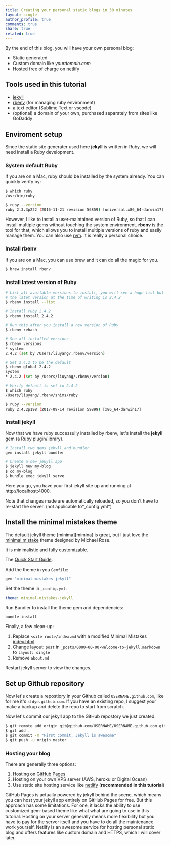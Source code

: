 ```yaml
---
title: Creating your personal static blogs in 30 minutes
layout: single
author_profile: true
comments: true
share: true
related: true
---
```


By the end of this blog, you will have your own  personal blog:

- Static generated 
- Custom domain like *yourdomain.com*
- Hosted free of charge on [netlify][netlify]

## Tools used in this tutorial

- [jekyll][jekyll]
- [rbenv][rbenv] (for managing ruby environment)
- a text editor (Sublime Text  or vscode)
- (optional) a domain of your own, purchased separately from sites like GoDaddy


## Enviroment setup
Since the static site generater used here **jekyll** is written in Ruby, we will need install a Ruby development.

### System default Ruby

If you are on a Mac, ruby should be installed by the system already. You can quickly verify by:
```bash
$ which ruby
/usr/bin/ruby

$ ruby --version
ruby 2.3.3p222 (2016-11-21 revision 56859) [universal.x86_64-darwin17]
```

However, I like to install a user-maintained version of Ruby, so that I can install multiple gems without touching the system environment. **rbenv** is the tool for that, which allows you to install multiple versions of ruby and easily manage them. You can also use [rvm][rvm]. It is really a personal choice. 

### Install rbenv

If you are on a Mac, you can use brew and it can do all the magic for you.
```bash
$ brew install rbenv
```

### Install latest version of Ruby
```bash
# List all available versions to install, you will see a huge list but I will just grab 
# the latet version at the time of writing is 2.4.2
$ rbenv install --list

# Install ruby 2.4.2
$ rbenv install 2.4.2

# Run this after you install a new version of Ruby
$ rbenv rehash

# See all installed versions
$ rbenv versions
* system
2.4.2 (set by /Users/liuyang/.rbenv/version)

# Set 2.4.2 to be the default
$ rbenv global 2.4.2
system
* 2.4.2 (set by /Users/liuyang/.rbenv/version)

# Verify default is set to 2.4.2
$ which ruby
/Users/liuyang/.rbenv/shims/ruby

$ ruby --version
ruby 2.4.2p198 (2017-09-14 revision 59899) [x86_64-darwin17]
```

### Install jekyll

Now that we have ruby successully installed by rbenv, let's install the **jekyll** gem (a Ruby plugin/library).

```bash
# Install two gems jekyll and bundler
gem install jekyll bundler

# Create a new jekyll app
$ jekyll new my-blog
$ cd my-blog
$ bundle exec jekyll serve
```

Here you go, you have your first jekyll site up and running at http://localhost:4000.

Note that changes made are automatically reloaded, so you don't have to re-start the server. (not applicable to*_config.yml*)

## Install the minimal mistakes theme

The default jekyll theme [minima][mimina] is great, but I just love the [minimal mistake][mmistakes] theme designed by Michael Rose. 

It is minimalistic and fully customizable.

The [Quick Start Guide][mmistakes-guide].

Add the theme in you `Gemfile`:
```ruby
gem "minimal-mistakes-jekyll"
```

Set the theme in `_config.yml`:
```yml
theme: minimal-mistakes-jekyll
```

Run Bundler to install the theme gem and dependencies:
```bash
bundle install
```

Finally, a few clean-up:

1. Replace `<site root>/index.md` with a modified Minimal Mistakes [index.html][index.html].
2. Change layout: `post` in `_posts/0000-00-00-welcome-to-jekyll.markdown` to `layout: single`
3. Remove `about.md`

Restart jekyll server to view the changes.

## Set up Github repository

Now let's create a repostiory in your Github called `USERNAME.github.com`, like for me it's `sfdye.github.com`. If you have an existing repo, I suggest your make a backup and delete the repo to start from scratch.


Now let's commit our jekyll app to the GitHub repostory we just created.
```bash
$ git remote add origin git@github.com/USERNAME/USERNAME.github.com.git
$ git add .
$ git commit -m "First commit, Jekyll is awesome"
$ git push -u origin master

```


### Hosting your blog

There are generally three options:

1. Hosting on [GitHub Pages][ghpage]
2. Hosting on your own VPS server (AWS, heroku or Digital Ocean)
3. Use static site hosting service like [netlify][netlify] (**recommended in this tutorial**)

GitHub Pages is actually powered by jekyll behind the scene, which means you can host your jekyll app entirely on GitHub Pages for free. But this approach has some limitations. For one, it lacks the ability to use customized gem-based theme like what what are going to use in this tutorial. Hosting on your server generally means more flexibility but you have to pay for the server itself and you have to do  all the maintenance work yourself. Netlify is an awesome service for hosting personal static blog and offers features like custom domain and HTTPS, which I will cover later.


[jekyll]: https://jekyllrb.com
[netlify]: https://www.netlify.com/
[rbenv]: https://github.com/rbenv/rbenv
[rvm]: https://rvm.io/
[ghpage]: https://pages.github.com/
[mmistakes]: https://mmistakes.github.io/minimal-mistakes/
[minima]: https://github.com/jekyll/minima
[mmistakes-guide]: https://mmistakes.github.io/minimal-mistakes/docs/quick-start-guide/#starting-from-jekyll-new
[index.html]: https://github.com/mmistakes/minimal-mistakes/blob/master/index.html